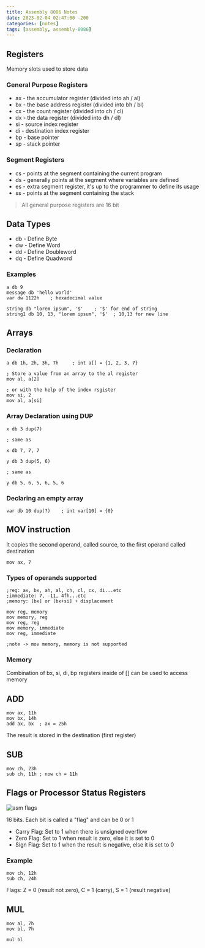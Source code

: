 ```yaml
---
title: Assembly 8086 Notes
date: 2023-02-04 02:47:00 -200
categories: [notes] 
tags: [assembly, assembly-8086]
---
```


## Registers

Memory slots used to store data

### General Purpose Registers

* ax - the accumulator register (divided into ah / al)
* bx - the base address register (divided into bh / bl)
* cx - the count register (divided into ch / cl)
* dx - the data register (divided into dh / dl)
* si - source index register
* di - destination index register
* bp - base pointer
* sp - stack pointer

### Segment Registers

* cs - points at the segment containing the current program
* ds - generally points at the segment where variables are defined
* es - extra segment register, it's up to the programmer to define its usage
* ss - points at the segment containing the stack

> All general purpose registers are 16 bit

## Data Types

* db - Define Byte
* dw - Define Word
* dd - Define Doubleword
* dq - Define Quadword

### Examples

```x86asm
a db 9
message db 'hello world'
var dw 1122h    ; hexadecimal value
```

```x86asm
string db "lorem ipsum", '$'    ; '$' for end of string
string1 db 10, 13, "lorem ipsum", '$'  ; 10,13 for new line
```

## Arrays

### Declaration

```x86asm
a db 1h, 2h, 3h, 7h     ; int a[] = {1, 2, 3, 7}
```

```x86asm
; Store a value from an array to the al register
mov al, a[2]

; or with the help of the index rsgister
mov si, 2
mov al, a[si]
```

### Array Declaration using DUP

```x86asm
x db 3 dup(7)

; same as

x db 7, 7, 7
```

```x86asm
y db 3 dup(5, 6)

; same as

y db 5, 6, 5, 6, 5, 6
```

### Declaring an empty array

```x86asm
var db 10 dup(?)    ; int var[10] = {0}
```

## MOV instruction

It copies the second operand, called source, to the first operand called destination

```x86asm
mov ax, 7
```

### Types of operands supported

```x86asm
;reg: ax, bx, ah, al, ch, cl, cx, di...etc
;immediate: 7, -11, 4fh...etc
;memory: [bx] or [bx+si] + displacement

mov reg, memory
mov memory, reg
mov reg, reg
mov memory, immediate
mov reg, immediate

;note -> mov memory, memory is not supported
```

### Memory

Combination of bx, si, di, bp registers inside of [] can be used to access memory

## ADD

```x86asm
mov ax, 11h
mov bx, 14h
add ax, bx  ; ax = 25h
```

The result is stored in the destination (first register)

## SUB

```x86asm
mov ch, 23h
sub ch, 11h ; now ch = 11h
```

## Flags or Processor Status Registers

![asm flags](https://user-images.githubusercontent.com/63654361/216797359-50f309cf-2502-4044-bcc4-c18c965bf5af.png)

16 bits. Each bit is called a "flag" and can be 0 or 1

* Carry Flag: Set to 1 when there is unsigned overflow
* Zero Flag: Set to 1 when result is zero, else it is set to 0
* Sign Flag: Set to 1 when the result is negative, else it is set to 0

### Example

```x86asm
mov ch, 12h
sub ch, 24h
```

Flags: Z = 0 (result not zero), C = 1 (carry), S = 1 (result negative)

## MUL

```x86asm
mov al, 7h
mov bl, 7h

mul bl
```
